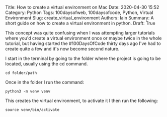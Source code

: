 Title: How to create a virtual environment on Mac
Date: 2020-04-30 15:52
Category: Python
Tags: 100daysofweb, 100daysofcode, Python, Virtual Environment
Slug: create_virtual_environment
Authors: Iain
Summary: A short guide on how to create a virtual environment in python.
Draft: True

This concept was quite confusing when I was attempting larger tutorials where you'd create a virtual environment once or maybe twice in the whole tutorial, but having started the \#100DaysOfCode thirty days ago I've had to create quite a few and it's now become second nature.

I start in the terminal by going to the folder where the project is going to be located, usually using the cd command.

~~~
cd folder/path
~~~

Once in the folder I run the command:

~~~
python3 -m venv venv
~~~

This creates the virtual environment, to activate it I then run the following:

~~~
source venv/bin/activate
~~~

